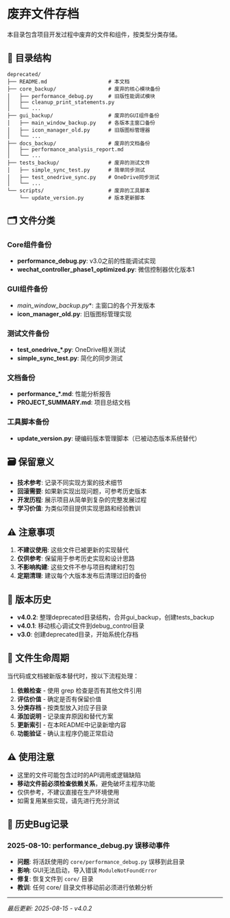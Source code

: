 # 废弃文件存档

本目录包含项目开发过程中废弃的文件和组件，按类型分类存储。

## 📁 目录结构

```
deprecated/
├── README.md                    # 本文档
├── core_backup/                 # 废弃的核心模块备份
│   ├── performance_debug.py     # 旧版性能调试模块
│   ├── cleanup_print_statements.py
│   └── ...
├── gui_backup/                  # 废弃的GUI组件备份  
│   ├── main_window_backup.py    # 各版本主窗口备份
│   ├── icon_manager_old.py      # 旧版图标管理器
│   └── ...
├── docs_backup/                 # 废弃的文档备份
│   ├── performance_analysis_report.md
│   └── ...
├── tests_backup/                # 废弃的测试文件
│   ├── simple_sync_test.py      # 简单同步测试
│   ├── test_onedrive_sync.py    # OneDrive同步测试
│   └── ...
└── scripts/                     # 废弃的工具脚本
    └── update_version.py        # 版本更新脚本
```

## 🗂️ 文件分类

### Core组件备份
- **performance_debug.py**: v3.0之前的性能调试实现
- **wechat_controller_phase1_optimized.py**: 微信控制器优化版本1

### GUI组件备份  
- **main_window_backup*.py**: 主窗口的各个开发版本
- **icon_manager_old.py**: 旧版图标管理实现

### 测试文件备份
- **test_onedrive_*.py**: OneDrive相关测试
- **simple_sync_test.py**: 简化的同步测试

### 文档备份
- **performance_*.md**: 性能分析报告
- **PROJECT_SUMMARY.md**: 项目总结文档

### 工具脚本备份
- **update_version.py**: 硬编码版本管理脚本（已被动态版本系统替代）

## 🗃️ 保留意义

- **技术参考**: 记录不同实现方案的技术细节
- **回滚需要**: 如果新实现出现问题，可参考历史版本
- **开发历程**: 展示项目从简单到复杂的完整发展过程
- **学习价值**: 为类似项目提供实现思路和经验教训

## ⚠️ 注意事项

1. **不建议使用**: 这些文件已被更新的实现替代
2. **仅供参考**: 保留用于参考历史实现和设计思路  
3. **不影响构建**: 这些文件不参与项目构建和打包
4. **定期清理**: 建议每个大版本发布后清理过旧的备份

## 📝 版本历史

- **v4.0.2**: 整理deprecated目录结构，合并gui_backup，创建tests_backup
- **v4.0.1**: 移动核心调试文件到debug_control目录
- **v3.0**: 创建deprecated目录，开始系统化存档

## 📝 文件生命周期

当代码或文档被新版本替代时，按以下流程处理：
1. **依赖检查** - 使用 grep 检查是否有其他文件引用
2. **评估价值** - 确定是否有保留价值
3. **分类存档** - 按类型放入对应子目录  
4. **添加说明** - 记录废弃原因和替代方案
5. **更新索引** - 在本README中记录新增内容
6. **功能验证** - 确认主程序仍能正常启动

## ⚠️ 使用注意

- 这里的文件可能包含过时的API调用或逻辑缺陷
- **移动文件前必须检查依赖关系**，避免破坏主程序功能
- 仅供参考，不建议直接在生产环境使用
- 如需复用某些实现，请先进行充分测试

## 🐛 历史Bug记录

### 2025-08-10: performance_debug.py 误移动事件
- **问题**: 将活跃使用的 `core/performance_debug.py` 误移到此目录
- **影响**: GUI无法启动，导入错误 `ModuleNotFoundError`  
- **修复**: 恢复文件到 `core/` 目录
- **教训**: 任何 core/ 目录文件移动前必须进行依赖分析

---

*最后更新: 2025-08-15 - v4.0.2*